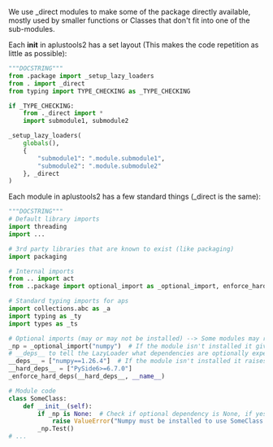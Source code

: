 We use _direct modules to make some of the package directly available, mostly used by smaller functions or Classes that don't fit into one of the sub-modules.

Each __init__ in aplustools2 has a set layout (This makes the code repetition as little as possible):
````python
"""DOCSTRING"""
from .package import _setup_lazy_loaders
from . import _direct
from typing import TYPE_CHECKING as _TYPE_CHECKING

if _TYPE_CHECKING:
    from ._direct import *
    import submodule1, submodule2

_setup_lazy_loaders(
    globals(),
    {
        "submodule1": ".module.submodule1",
        "submodule2": ".module.submodule2"
    }, _direct
)

````

Each module in aplustools2 has a few standard things (_direct is the same):

````python
"""DOCSTRING"""
# Default library imports
import threading
import ...

# 3rd party libraries that are known to exist (like packaging)
import packaging

# Internal imports
from .. import act
from ..package import optional_import as _optional_import, enforce_hard_deps as _enforce_hard_deps

# Standard typing imports for aps
import collections.abc as _a
import typing as _ty
import types as _ts

# Optional imports (may or may not be installed) --> Some modules may refuse to load if a dependency is missing
_np = _optional_import("numpy")  # If the module isn't installed it gives back None
# __deps__ to tell the LazyLoader what dependencies are optionally expected
__deps__ = ["numpy==1.26.4"]  # If the module isn't installed it raises a warning
__hard_deps__ = ["PySide6>=6.7.0"]
_enforce_hard_deps(__hard_deps__, __name__)

# Module code
class SomeClass:
    def __init__(self):
        if _np is None:  # Check if optional dependency is None, if yes raise a ValueError
            raise ValueError("Numpy must be installed to use SomeClass.")
        _np.Test()
# ...

````
